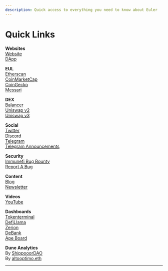 ```yaml
---
description: Quick access to everything you need to know about Euler
---
```


# Quick Links

**Websites**\
[Website](https://www.euler.finance/#/)\
[DApp](https://app.euler.finance/)

**EUL**\
[Etherscan](https://etherscan.io/token/0xd9fcd98c322942075a5c3860693e9f4f03aae07b)\
[CoinMarketCap](https://coinmarketcap.com/currencies/euler-finance/)\
[CoinGecko](https://www.coingecko.com/en/coins/euler)\
[Messari](https://messari.io/asset/euler/charts)

**DEX**\
[Balancer](https://app.balancer.fi/#/pool/0x8fe054748fc5c8ee50ab8860409a4e9e760e13f4000200000000000000000328)\
[Uniswap v2](https://v2.info.uniswap.org/pair/0xe96c108da71dbdb2aa1056bc55c3a073061a2fa1)\
[Uniswap v3](https://info.uniswap.org/#/pools/0xb003df4b243f938132e8cadbeb237abc5a889fb4)

**Social**\
[Twitter](https://twitter.com/eulerfinance)\
[Discord](https://t.co/yqSIrrJfWi?amp=1)\
[Telegram](https://t.me/eulerfinance\_official)\
[Telegram Announcements](https://t.me/eulerfinance)

**Security**\
[Immunefi Bug Bounty](https://immunefi.com/bounty/euler/)\
[Report A Bug](mailto:security@euler.xyz)

**Content**\
[Blog](https://blog.euler.finance/)\
[Newsletter](https://newsletter.euler.finance/)

**Videos**\
[YouTube](https://www.youtube.com/channel/UCoeP9dvbKoL17nqkNnUJBkg)

**Dashboards**\
[Tokenterminal](https://www.tokenterminal.com/terminal/projects/euler)\
[DefiLlama](https://defillama.com/protocol/euler)\
[Zerion](https://zerion.io/)\
[DeBank](https://debank.com/projects/euler)\
[Ape Board](https://apeboard.finance/)

**Dune Analytics**\
By [ShippooorDAO](https://dune.xyz/shippooordao/Euler-Finance-Dashboard)\
By [altooptimo.eth](https://dune.com/altooptimo/Euler-Finance)

****
